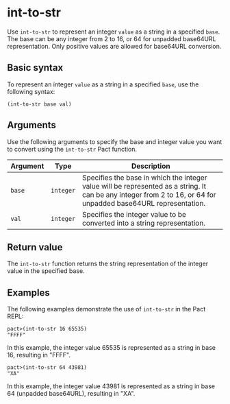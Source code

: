 # int-to-str

Use `int-to-str` to represent an integer `value` as a string in a specified `base`.
The base can be any integer from 2 to 16, or 64 for unpadded base64URL representation.
Only positive values are allowed for base64URL conversion.

## Basic syntax

To represent an integer `value` as a string in a specified `base`, use the following syntax:

`(int-to-str base val)`

## Arguments

Use the following arguments to specify the base and integer value you want to convert using the `int-to-str` Pact function.

| Argument | Type | Description |
| --- | --- | --- |
| `base` | `integer` | Specifies the base in which the integer value will be represented as a string. It can be any integer from 2 to 16, or 64 for unpadded base64URL representation. |
| `val` | `integer` | Specifies the integer value to be converted into a string representation. |

## Return value

The `int-to-str` function returns the string representation of the integer value in the specified base.

## Examples

The following examples demonstrate the use of `int-to-str` in the Pact REPL:

```pact
pact>(int-to-str 16 65535)
"FFFF"
```

In this example, the integer value 65535 is represented as a string in base 16, resulting in "FFFF".

```pact
pact>(int-to-str 64 43981)
"XA"
```

In this example, the integer value 43981 is represented as a string in base 64 (unpadded base64URL), resulting in "XA".
